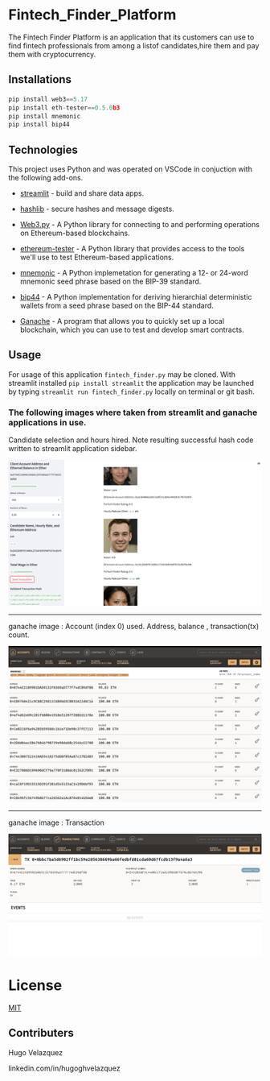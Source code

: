 # Fintech_Finder_Platform

The Fintech Finder Platform is an application that its customers can use to find fintech professionals from
among a listof candidates,hire them and pay them with cryptocurrency.


## Installations

```python
pip install web3==5.17
pip install eth-tester==0.5.0b3
pip install mnemonic
pip install bip44
```

## Technologies

This project uses Python and was operated on VSCode in conjuction with the following add-ons.


* [streamlit](https://streamlit.io/) - build and share data apps.

* [hashlib](https://pypi.org/project/hashlib/) - secure hashes and message digests.

* [Web3.py](https://pypi.org/project/web3/) - A Python library for connecting to and performing operations on Ethereum-based blockchains.

* [ethereum-tester](https://github.com/ethereum/eth-tester) - A Python library that provides access to the tools we'll use to test
Ethereum-based applications.

* [mnemonic](https://pypi.org/project/mnemonic/#:~:text=python%2Dmnemonic&text=It%20consists%20of%20two%20parts,BIP%2D0032%20or%20similar%20methods.) -
A Python implemetation for generating a 12- or 24-word mnemonic seed phrase based on the BIP-39 standard.

* [bip44](https://pypi.org/project/bip44/) - A Python implementation for deriving hierarchial deterministic wallets from a seed phrase
based on the BIP-44 standard.

* [Ganache](https://trufflesuite.com/ganache/) - A program that allows you to quickly set up a local blockchain, which you can use to test and develop
smart contracts.

## Usage

For usage of this application `fintech_finder.py` may be cloned. With streamlit installed `pip install streamlit` the application may be launched
by typing `streamlit run fintech_finder.py` locally on terminal
or git bash.

### The following images where taken from streamlit and ganache applications in use.

Candidate selection and hours hired. Note resulting successful hash code written to streamlit application sidebar.
 
![streamlit](Images/mod19one.png)

---
ganache image : Account (index 0) used. Address, balance , transaction(tx) count.

![ganache image 1](Images/mod19two.png)

---
ganache image : Transaction

![ganche image 2](Images/mod19three.png)

# License
[MIT](license)

## Contributers
Hugo Velazquez

linkedin.com/in/hugoghvelazquez
